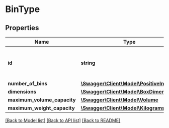 # BinType

## Properties
Name | Type | Description | Notes
------------ | ------------- | ------------- | -------------
**id** | **string** | User provided ID for this type of bin. Must be unique. | 
**number_of_bins** | [**\Swagger\Client\Model\PositiveInteger**](PositiveInteger.md) |  | [optional] 
**dimensions** | [**\Swagger\Client\Model\BoxDimensions**](BoxDimensions.md) |  | 
**maximum_volume_capacity** | [**\Swagger\Client\Model\Volume**](Volume.md) |  | [optional] 
**maximum_weight_capacity** | [**\Swagger\Client\Model\Kilograms**](Kilograms.md) |  | [optional] 

[[Back to Model list]](../../README.md#documentation-for-models) [[Back to API list]](../../README.md#documentation-for-api-endpoints) [[Back to README]](../../README.md)

